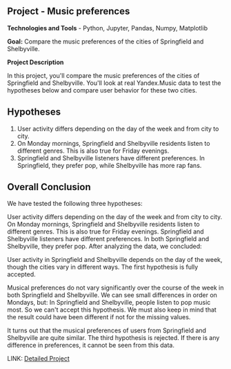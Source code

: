 ## Project - Music preferences

**Technologies and Tools** - Python, Jupyter, Pandas, Numpy, Matplotlib

**Goal:** Compare the music preferences of the cities of Springfield and Shelbyville.

**Project Description**

In this project, you'll compare the music preferences of the cities of Springfield and Shelbyville. You'll look at real Yandex.Music data to test the hypotheses below and compare user behavior for these two cities.

## Hypotheses
1.	User activity differs depending on the day of the week and from city to city.
2.	On Monday mornings, Springfield and Shelbyville residents listen to different genres. This is also true for Friday evenings.
3.	Springfield and Shelbyville listeners have different preferences. In Springfield, they prefer pop, while Shelbyville has more rap fans.

## Overall Conclusion

We have tested the following three hypotheses:

User activity differs depending on the day of the week and from city to city.
On Monday mornings, Springfield and Shelbyville residents listen to different genres. This is also true for Friday evenings.
Springfield and Shelbyville listeners have different preferences. In both Springfield and Shelbyville, they prefer pop.
After analyzing the data, we concluded:

User activity in Springfield and Shelbyville depends on the day of the week, though the cities vary in different ways.
The first hypothesis is fully accepted.

Musical preferences do not vary significantly over the course of the week in both Springfield and Shelbyville. We can see small differences in order on Mondays, but:
In Springfield and Shelbyville, people listen to pop music most.
So we can't accept this hypothesis. We must also keep in mind that the result could have been different if not for the missing values.

It turns out that the musical preferences of users from Springfield and Shelbyville are quite similar.
The third hypothesis is rejected. If there is any difference in preferences, it cannot be seen from this data.

LINK: [Detailed Project](Project_1_Yandex_Music.ipynb)
